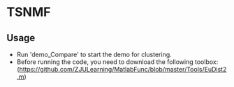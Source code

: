 # TSNMF
## Usage
* Run 'demo_Compare' to start the demo for clustering.
* Before running the code, you need to download the following toolbox: (https://github.com/ZJULearning/MatlabFunc/blob/master/Tools/EuDist2.m)
